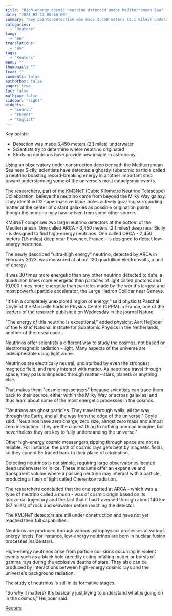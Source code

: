 ```yaml
---
title: "High-energy cosmic neutrino detected under Mediterranean Sea"
date: "2025-02-13 00:00:00"
summary: "Key points:Detection was made 3,450 meters (2.1 miles) underwaterScientists try to determine where neutrino originatedStudying neutrinos have provide new insight in astronomy Using an observatory under construction deep beneath the Mediterranean Sea near Sicily, scientists have detected a ghostly subatomic particle called a neutrino boasting record-breaking energy in another important..."
categories:
  - "Reuters"
lang:
  - "en"
translations:
  - "en"
tags:
  - "Reuters"
menu: ""
thumbnail: ""
lead: ""
comments: false
authorbox: false
pager: true
toc: false
mathjax: false
sidebar: "right"
widgets:
  - "search"
  - "recent"
  - "taglist"
---
```


Key points:

* Detection was made 3,450 meters (2.1 miles) underwater
* Scientists try to determine where neutrino originated
* Studying neutrinos have provide new insight in astronomy

Using an observatory under construction deep beneath the Mediterranean Sea near Sicily, scientists have detected a ghostly subatomic particle called a neutrino boasting record-breaking energy in another important step toward understanding some of the universe's most cataclysmic events.

The researchers, part of the KM3NeT (Cubic Kilometre Neutrino Telescope) Collaboration, believe the neutrino came from beyond the Milky Way galaxy. They identified 12 supermassive black holes actively guzzling surrounding matter at the center of distant galaxies as possible origination points, though the neutrino may have arisen from some other source.

KM3NeT comprises two large neutrino detectors at the bottom of the Mediterranean. One called ARCA - 3,450 meters (2.1 miles) deep near Sicily - is designed to find high-energy neutrinos. One called ORCA - 2,450 meters (1.5 miles) deep near Provence, France - is designed to detect low-energy neutrinos.

The newly described "ultra-high energy" neutrino, detected by ARCA in February 2023, was measured at about 120 quadrillion electronvolts, a unit of energy.

It was 30 times more energetic than any other neutrino detected to date, a quadrillion times more energetic than particles of light called photons and 10,000 times more energetic than particles made by the world's largest and most powerful particle accelerator, the Large Hadron Collider near Geneva.

"It's in a completely unexplored region of energy," said physicist Paschal Coyle of the Marseille Particle Physics Centre (CPPM) in France, one of the leaders of the research published on Wednesday in the journal Nature.

"The energy of this neutrino is exceptional," added physicist Aart Heijboer of the Nikhef National Institute for Subatomic Physics in the Netherlands, another of the researchers.

Neutrinos offer scientists a different way to study the cosmos, not based on electromagnetic radiation - light. Many aspects of the universe are indecipherable using light alone.

Neutrinos are electrically neutral, undisturbed by even the strongest magnetic field, and rarely interact with matter. As neutrinos travel through space, they pass unimpeded through matter - stars, planets or anything else.

That makes them "cosmic messengers" because scientists can trace them back to their source, either within the Milky Way or across galaxies, and thus learn about some of the most energetic processes in the cosmos.

"Neutrinos are ghost particles. They travel through walls, all the way through the Earth, and all the way from the edge of the universe," Coyle said. "Neutrinos have zero charge, zero size, almost zero mass and almost zero interaction. They are the closest thing to nothing one can imagine, but nevertheless they are key to fully understanding the universe."

Other high-energy cosmic messengers zipping through space are not as reliable. For instance, the path of cosmic rays gets bent by magnetic fields, so they cannot be traced back to their place of origination.

Detecting neutrinos is not simple, requiring large observatories located deep underwater or in ice. These mediums offer an expansive and transparent volume where a passing neutrino may interact with a particle, producing a flash of light called Cherenkov radiation.

The researchers concluded that the one spotted at ARCA - which was a type of neutrino called a muon - was of cosmic origin based on its horizontal trajectory and the fact that it had traversed through about 140 km (87 miles) of rock and seawater before reaching the detector.

The KM3NeT detectors are still under construction and have not yet reached their full capabilities.

Neutrinos are produced through various astrophysical processes at various energy levels. For instance, low-energy neutrinos are born in nuclear fusion processes inside stars.

High-energy neutrinos arise from particle collisions occurring in violent events such as a black hole greedily eating infalling matter or bursts of gamma rays during the explosive deaths of stars. They also can be produced by interactions between high-energy cosmic rays and the universe's background radiation.

The study of neutrinos is still in its formative stages.

"So why it matters? It's basically just trying to understand what is going on in the cosmos," Heijboer said.

[Reuters](https://www.tradingview.com/news/reuters.com,2025:newsml_L1N3OU1C3:0-high-energy-cosmic-neutrino-detected-under-mediterranean-sea/)
